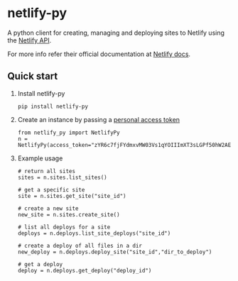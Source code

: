 # netlify-py

A python client for creating, managing and deploying sites to Netlify using the [Netlify API](https://open-api.netlify.com/).

For more info refer their official documentation at [Netlify docs](https://docs.netlify.com/api/get-started/).




## Quick start

1. Install netlify-py

    ```
    pip install netlify-py
    ```

2. Create an instance by passing a [personal access token](https://app.netlify.com/user/applications#personal-access-tokens)
   ```
   from netlify_py import NetlifyPy
   n = NetlifyPy(access_token="zYR6c7fjFYdmxvMW03Vs1qYOIIImXT3sLGPf50hW2AE")
   ```

3. Example usage
   ```
   # return all sites
   sites = n.sites.list_sites()
   
   # get a specific site
   site = n.sites.get_site("site_id")
   
   # create a new site
   new_site = n.sites.create_site()
   
   # list all deploys for a site
   deploys = n.deploys.list_site_deploys("site_id")
   
   # create a deploy of all files in a dir
   new_deploy = n.deploys.deploy_site("site_id","dir_to_deploy")
   
   # get a deploy
   deploy = n.deploys.get_deploy("deploy_id")
   ```